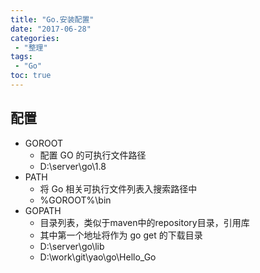 ```yaml
---
title: "Go.安装配置"
date: "2017-06-28"
categories:
 - "整理"
tags:
 - "Go"
toc: true
---
```



## 配置
- GOROOT
    - 配置 GO 的可执行文件路径
    - D:\server\go\1.8
- PATH
    - 将 Go 相关可执行文件列表入搜索路径中
    - %GOROOT%\bin
- GOPATH
    - 目录列表，类似于maven中的repository目录，引用库
    - 其中第一个地址将作为 go get 的下载目录
    - D:\server\go\lib
    - D:\work\git\yao\go\Hello_Go

